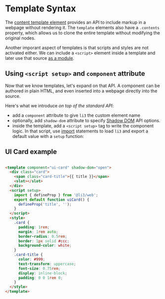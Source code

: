 # Template Syntax

The [content template element](https://developer.mozilla.org/en-US/docs/Web/HTML/Element/template) provides an API to include markup in a webpage without rendering it. The `template` elements also have a `.contents` property, which allows us to clone the entire template without modifying the original nodes.

Another imporant aspect of templates is that scripts and styles are not activated either. We can include a `<script>` element inside a template and later use that source [as a module](https://developer.mozilla.org/en-US/docs/Web/JavaScript/Guide/Modules).

## Using `<script setup>` and `component` attribute

Now that we know templates, let's expand on that API. A component can be authored in plain HTML, and even inserted into a webpage directly into the source.

Here's what we introduce _on top of the standard API_:

- add a `component` attribute to give `li3` the custom element name
- optionally, add `shadow-dom` attribute to specify [Shadow DOM](https://developer.mozilla.org/en-US/docs/Web/API/Web_components/Using_shadow_DOM) API options.
- inside the template, add a `<script setup>` tag to write the component logic. In that script, use [import](https://developer.mozilla.org/en-US/docs/Web/JavaScript/Guide/Modules#importing_features_into_your_script) statements to load `li3` and export a default value with a `setup` function:

## UI Card example

```html

<template component="ui-card" shadow-dom="open">
  <div class="card">
    <span class="card-title">{{ title }}</span>
    <slot></slot>
  </div>
  <script setup>
    import { defineProp } from '@li3/web';
    export default function uiCard() {
      defineProp('title', '');
    }
  </script>
  <style>
    .card {
      padding: 1rem;
      margin: 1rem auto;
      border-radius: 0.5rem;
      border: 1px solid #ccc;
      background-color: white;
    }
    .card-title {
      color: #999;
      text-transform: uppercase;
      font-size: 0.75rem;
      display: inline-block;
      padding: 0 0 1rem 0;
    }
  </style>
</template>
```
